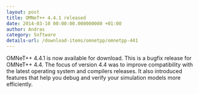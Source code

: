 ```yaml
---
layout: post
title: OMNeT++ 4.4.1 released
date: 2014-03-10 00:00:00.000000000 +01:00
author: Andras
category: Software
details-url: /download-items/omnetpp/omnetpp-441
---
```

OMNeT++ 4.4.1 is now available for download. This is a bugfix release for
OMNeT++ 4.4. The focus of version 4.4 was to improve compatibility with the
latest operating system and compilers releases. It also introduced features that
help you debug and verify your simulation models more
efficiently.
